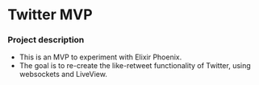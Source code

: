 # Twitter MVP

### Project description
- This is an MVP to experiment with Elixir Phoenix.
- The goal is to re-create the like-retweet functionality of Twitter, using websockets and LiveView.